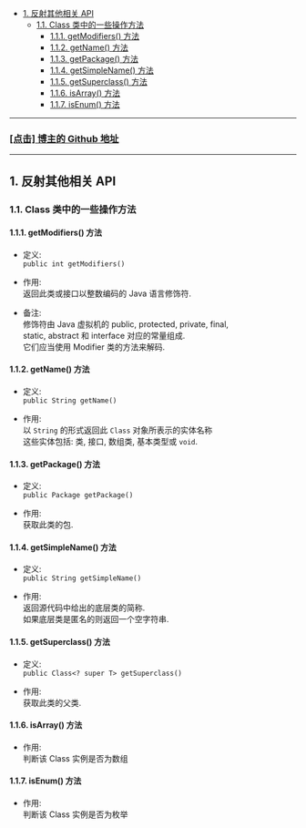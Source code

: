 <!-- TOC -->

- [1. 反射其他相关 API](#1-反射其他相关-api)
  - [1.1. Class 类中的一些操作方法](#11-class-类中的一些操作方法)
    - [1.1.1. getModifiers() 方法](#111-getmodifiers-方法)
    - [1.1.2. getName() 方法](#112-getname-方法)
    - [1.1.3. getPackage() 方法](#113-getpackage-方法)
    - [1.1.4. getSimpleName() 方法](#114-getsimplename-方法)
    - [1.1.5. getSuperclass() 方法](#115-getsuperclass-方法)
    - [1.1.6. isArray() 方法](#116-isarray-方法)
    - [1.1.7. isEnum() 方法](#117-isenum-方法)

<!-- /TOC -->

****
<a href='https://github.com/leon9dragon'><h3>[点击] 博主的 Github 地址</h3></a>
****

## 1. 反射其他相关 API

### 1.1. Class 类中的一些操作方法

#### 1.1.1. getModifiers() 方法
- 定义:  
  `public int getModifiers()`  

- 作用:  
  返回此类或接口以整数编码的 Java 语言修饰符.  
  
- 备注:  
  修饰符由 Java 虚拟机的 public, protected, private, final,  
  static, abstract 和 interface 对应的常量组成.  
  它们应当使用 Modifier 类的方法来解码.

#### 1.1.2. getName() 方法
- 定义:  
  `public String getName()`  

- 作用:  
  以 `String` 的形式返回此 `Class` 对象所表示的实体名称  
  这些实体包括: 类, 接口, 数组类, 基本类型或 `void`.

#### 1.1.3. getPackage() 方法
- 定义:  
  `public Package getPackage()` 

- 作用:  
  获取此类的包.

#### 1.1.4. getSimpleName() 方法
- 定义:  
  `public String getSimpleName()`  

- 作用:  
  返回源代码中给出的底层类的简称.  
  如果底层类是匿名的则返回一个空字符串.

#### 1.1.5. getSuperclass() 方法
- 定义:  
  `public Class<? super T> getSuperclass()`

- 作用:  
  获取此类的父类.

#### 1.1.6. isArray() 方法
- 作用:  
  判断该 Class 实例是否为数组

#### 1.1.7. isEnum() 方法
- 作用:  
  判断该 Class 实例是否为枚举